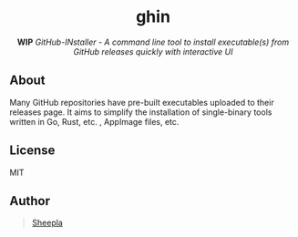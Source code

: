 
<div align="center">

# ghin

</div>

<div align="center">

**WIP** *GitHub-INstaller - A command line tool to install executable(s) from GitHub releases quickly with interactive UI*

</div>

## About

Many GitHub repositories have pre-built executables uploaded to their releases page.
It aims to simplify the installation of single-binary tools written in Go, Rust, etc. , AppImage files, etc.

## License

MIT

## Author

> [Sheepla](https://github.com/sheepla)
